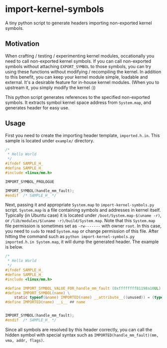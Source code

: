 import-kernel-symbols
=====================

A tiny python script to generate headers importing non-exported kernel symbols.

## Motivation

When crafting / testing / experimenting kernel modules, occationally you need to call non-exported kernel symbols.
If you can call non-exported symbols without attaching `EXPORT_SYMBOL` to those symbols, you can try using these functions without modifying / recompiling the kernel.
In addition to this benefit, you can keep your kernel module simple, loadable and external. It's a desirable feature for in-house kernel modules. (When you to upstream it, you simply modify the kernel :))

This python script generates references to the specified non-exported symbols.
It extracts symbol kernel space address from `System.map`, and generates header for easy use.

## Usage

First you need to create the importing header template, `imported.h.in`. This sample is located under `example/` directory.
```c
/*
 * Hello World
 */
#ifndef SAMPLE_H_
#define SAMPLE_H_
#include <linux/mm.h>

IMPORT_SYMBOL_PROLOGUE

IMPORT_SYMBOL(handle_mm_fault);
#endif  /* SAMPLE_H_ */
```

Next, passing it and appropriate `System.map` to `import-kernel-symbols.py` script.
`System.map` is a file containing symbols and addresses in kernel itself. Typically (in Ubuntu case) it is located under `/boot/System.map-$(uname -r)`, or `/lib/modules/$(uname -r)/build/System.map`.
Note that this `System.map` file permission is sometimes set as `-rw-------` with owner `root`. In this case, you need to `sudo` to read `System.map` or change permission of this file.
After hitting the command such as `python import-kernel-symbols.py imported.h.in System.map`, it will dump the generated header. The example is below.

```c
/*
 * Hello World
 */
#ifndef SAMPLE_H_
#define SAMPLE_H_
#include <linux/mm.h>

#define IMPORT_SYMBOL_VALUE_FOR_handle_mm_fault (0xffffffff81198a10UL)
#define IMPORT_SYMBOL(name) \
    static typeof(&name) IMPORTED(name) __attribute__((unused)) = (typeof(&name))IMPORT_SYMBOL_VALUE_FOR_ ## name
#define IMPORTED(name) __i__ ## name


IMPORT_SYMBOL(handle_mm_fault);
#endif  /* SAMPLE_H_ */
```

Since all symbols are resolved by this header correctly, you can call the hidden symbol with special syntax such as `IMPORTED(handle_mm_fault)(mm, vma, addr, flags)`.
